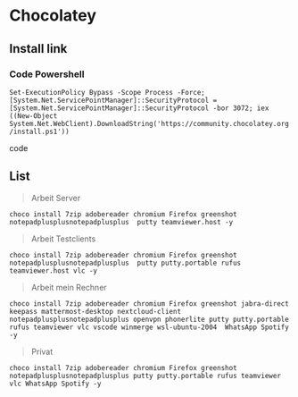﻿# Chocolatey

## Install link
### Code Powershell

```Set-ExecutionPolicy Bypass -Scope Process -Force; [System.Net.ServicePointManager]::SecurityProtocol = [System.Net.ServicePointManager]::SecurityProtocol -bor 3072; iex ((New-Object System.Net.WebClient).DownloadString('https://community.chocolatey.org/install.ps1'))```

code
## List
> Arbeit Server

```
choco install 7zip adobereader chromium Firefox greenshot notepadplusplusnotepadplusplus  putty teamviewer.host -y
```

> Arbeit Testclients

```
choco install 7zip adobereader chromium Firefox greenshot notepadplusplusnotepadplusplus  putty putty.portable rufus teamviewer.host vlc -y
```
> Arbeit mein Rechner

```
choco install 7zip adobereader chromium Firefox greenshot jabra-direct keepass mattermost-desktop nextcloud-client notepadplusplusnotepadplusplus openvpn phonerlite putty putty.portable rufus teamviewer vlc vscode winmerge wsl-ubuntu-2004  WhatsApp Spotify -y
```

> Privat
```
choco install 7zip adobereader chromium Firefox greenshot notepadplusplusnotepadplusplus putty putty.portable rufus teamviewer vlc WhatsApp Spotify -y
```
